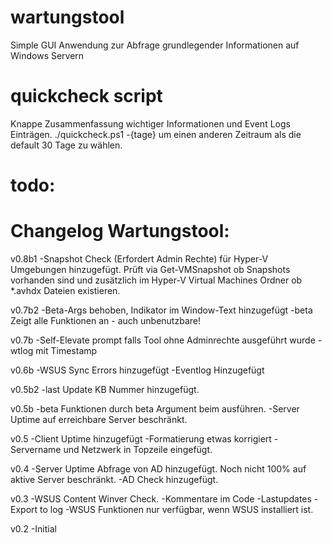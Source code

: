 # wartungstool
Simple GUI Anwendung zur Abfrage grundlegender Informationen auf Windows Servern

# quickcheck script
Knappe Zusammenfassung wichtiger Informationen und Event Logs Einträgen.
./quickcheck.ps1 -{tage} um einen anderen Zeitraum als die default 30 Tage zu wählen.

# todo:


# Changelog Wartungstool:
v0.8b1
-Snapshot Check (Erfordert Admin Rechte) für Hyper-V Umgebungen hinzugefügt. Prüft via Get-VMSnapshot ob Snapshots vorhanden sind und zusätzlich im Hyper-V Virtual Machines Ordner ob *.avhdx Dateien existieren.

v0.7b2
-Beta-Args behoben, Indikator im Window-Text hinzugefügt
-beta Zeigt alle Funktionen an - auch unbenutzbare!

v0.7b
-Self-Elevate prompt falls Tool ohne Adminrechte ausgeführt wurde
-wtlog mit Timestamp

v0.6b
-WSUS Sync Errors hinzugefügt
-Eventlog Hinzugefügt

v0.5b2
-last Update KB Nummer hinzugefügt.

v0.5b
-beta Funktionen durch beta Argument beim ausführen.
-Server Uptime auf erreichbare Server beschränkt.

v0.5
-Client Uptime hinzugefügt
-Formatierung etwas korrigiert
-Servername und Netzwerk in Topzeile eingefügt.


v0.4
-Server Uptime Abfrage von AD hinzugefügt. Noch nicht 100% auf aktive Server beschränkt.
-AD Check hinzugefügt.

v0.3
-WSUS Content Winver Check.
-Kommentare im Code
-Lastupdates
-Export to log
-WSUS Funktionen nur verfügbar, wenn WSUS installiert ist.

v0.2
-Initial
